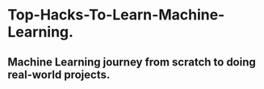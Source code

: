 # Top-Hacks-To-Learn-Machine-Learning.

## Machine Learning journey from scratch to doing real-world projects.
